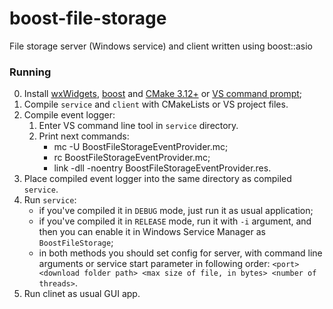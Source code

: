 # boost-file-storage
File storage server (Windows service) and client written using boost::asio
### Running
0. Install [wxWidgets](https://www.wxwidgets.org/), [boost](https://www.boost.org/) and [CMake 3.12+](https://cmake.org/) or [VS command prompt](https://docs.microsoft.com/en-us/dotnet/framework/tools/developer-command-prompt-for-vs);
1. Compile `service` and `client` with CMakeLists or VS project files.
2. Compile event logger:
	1. Enter VS command line tool in `service` directory.
	2. Print next commands:
		* mc -U BoostFileStorageEventProvider.mc;
		* rc BoostFileStorageEventProvider.mc;
		* link -dll -noentry BoostFileStorageEventProvider.res.
3. Place compiled event logger into the same directory as compiled `service`.
4. Run `service`:
    * if you've compiled it in `DEBUG` mode, just run it as usual application;
    * if you've compiled it in `RELEASE` mode, run it with `-i` argument, and then you can enable it in Windows Service Manager as `BoostFileStorage`;
	* in both methods you should set config for server, with command line arguments or service start parameter in following order: `<port> <download folder path> <max size of file, in bytes> <number of threads>`.
5. Run clinet as usual GUI app.
